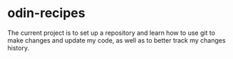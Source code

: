 # odin-recipes
The current project is to set up a repository and learn how to use git to make changes and update my code, as well as to better track my changes history.